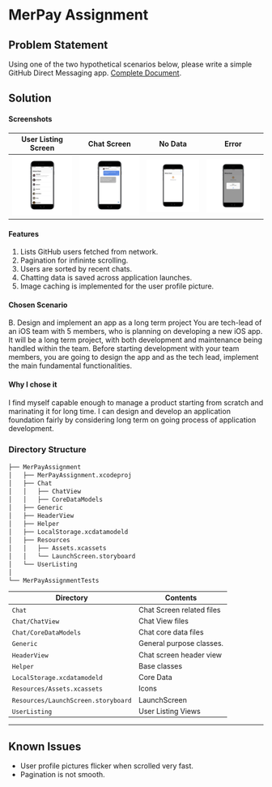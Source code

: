 # MerPay Assignment

## Problem Statement

Using one of the two hypothetical scenarios below, please write a simple GitHub Direct Messaging app.
[Complete Document](SKILL_TEST.en.md).

## Solution

#### Screenshots

| User Listing Screen | Chat Screen | No Data | Error  |
|---------------------|-------------|---------|--------|
|![](Screenshots/User-Listing.png) | ![](Screenshots/Chat.png) | ![](Screenshots/Empty-Screen.png) | ![](Screenshots/Error.png) |

#### Features
1. Lists GitHub users fetched from network.
2. Pagination for infininte scrolling.
4. Users are sorted by recent chats.
5. Chatting data is saved across application launches.
6. Image caching is implemented for the user profile picture.

#### Chosen Scenario

B. Design and implement an app as a long term project
You are tech-lead of an iOS team with 5 members, who is planning on developing a new iOS app. It will be a long term project, with both development and maintenance being handled within the team. Before starting development with your team members, you are going to design the app and as the tech lead, implement the main fundamental functionalities.

#### Why I chose it
I find myself capable enough to manage a product starting from scratch and marinating it for long time. I can design and develop an application foundation fairly by considering long term on going process of application development.

### Directory Structure

```
├── MerPayAssignment
│   ├── MerPayAssignment.xcodeproj
│   ├── Chat
│   │   ├── ChatView
│   │   ├── CoreDataModels
│   ├── Generic
│   ├── HeaderView
│   ├── Helper
│   ├── LocalStorage.xcdatamodeld
│   ├── Resources
│   │   ├── Assets.xcassets
│   │   └── LaunchScreen.storyboard
│   └── UserListing
│
└── MerPayAssignmentTests
```

|           Directory               |             Contents            |
|-----------------------------------|---------------------------------|
|`Chat`                             | Chat Screen related files       |
|`Chat/ChatView`                    | Chat View files                 |
|`Chat/CoreDataModels`              | Chat core data files            |
|`Generic`                          | General purpose classes.        |
|`HeaderView`                       | Chat screen header view         |
|`Helper`                           | Base classes                    |
|`LocalStorage.xcdatamodeld`        | Core Data                       |
|`Resources/Assets.xcassets`        | Icons                           |
|`Resources/LaunchScreen.storyboard`| LaunchScreen                    |
|`UserListing`                      | User Listing Views              |
-----------------------------------------------------------------------

## Known Issues
* User profile pictures flicker when scrolled very fast.
* Pagination is not smooth.
